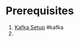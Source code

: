 # Prerequisites
1. [Kafka Setup](https://www.digitalocean.com/community/tutorials/how-to-install-apache-kafka-on-ubuntu-20-04) #kafka
2. 